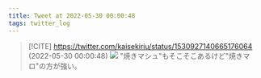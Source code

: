 ```yaml
---
title: Tweet at 2022-05-30 00:00:48
tags: twitter_log
---
```


> [!CITE] https://twitter.com/kaisekiriu/status/1530927140665176064 (2022-05-30 00:00:48)
> ![](https://twitter.com/kaisekiriu/status/1530927140665176064)
> "焼きマシュ"もそこそこあるけど"焼きマロ"の方が強い。

